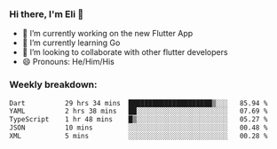 ### Hi there, I'm Eli 👋
- 🔭 I’m currently working on the new Flutter App
- 🌱 I’m currently learning Go
- 🦄 I’m looking to collaborate with other flutter developers
- 😄 Pronouns: He/Him/His

### Weekly breakdown:
<!--START_SECTION:waka-->

```txt
Dart          29 hrs 34 mins  █████████████████████▒░░░   85.94 %
YAML          2 hrs 38 mins   ██░░░░░░░░░░░░░░░░░░░░░░░   07.69 %
TypeScript    1 hr 48 mins    █▒░░░░░░░░░░░░░░░░░░░░░░░   05.27 %
JSON          10 mins         ░░░░░░░░░░░░░░░░░░░░░░░░░   00.48 %
XML           5 mins          ░░░░░░░░░░░░░░░░░░░░░░░░░   00.28 %
```

<!--END_SECTION:waka-->
